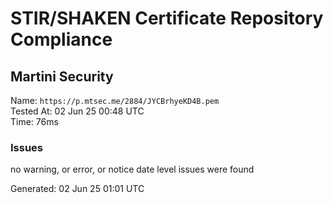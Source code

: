 # STIR/SHAKEN Certificate Repository Compliance

## Martini Security

Name: `https://p.mtsec.me/2884/JYCBrhyeKD4B.pem`\
Tested At: 02 Jun 25 00:48 UTC\
Time: 76ms

### Issues

no warning, or error, or notice date level issues were found

Generated: 02 Jun 25 01:01 UTC